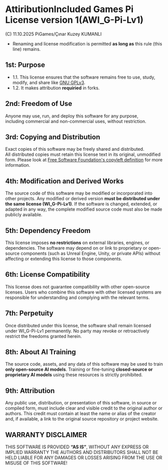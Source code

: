# AttiributionIncluded Games Pi License version 1(AWI_G-Pi-Lv1)
(C) 11.10.2025 PiGames/Çınar Kuzey KUMANLI
- Renaming and license modification is permitted **as long as** this rule (this line) remains.

## 1st: Purpose
- 1.1. This license ensures that the software remains free to use, study, modify, and share like [GNU GPLv3](https://www.gnu.org/licenses/agpl-3.0.html).
- 1.2. It makes attribution **requiried** in forks.

## 2nd: Freedom of Use
Anyone may use, run, and deploy this software for any purpose,  
including commercial and non-commercial uses, without restriction.

## 3rd: Copying and Distribution
Exact copies of this software may be freely shared and distributed.  
All distributed copies must retain this license text in its original, unmodified form.
Please look at [Free Software Foundation's copyleft definition](https://www.gnu.org/licenses/copyleft.html) for more information.

## 4th: Modification and Derived Works
The source code of this software may be modified or incorporated into other projects. 
Any modified or derived version **must be distributed under the same license (WI_G-Pi-Lv1)**. 
If the software is changed, extended, or adapted in any way, 
the complete modified source code must also be made publicly available.

## 5th: Dependency Freedom
This license imposes **no restrictions** on external libraries, engines, or dependencies.
The software may depend on or link to proprietary or open-source components
(such as Unreal Engine, Unity, or private APIs)
without affecting or extending this license to those components.

## 6th: License Compatibility
This license does not guarantee compatibility with other open-source licenses.
Users who combine this software with other licensed systems
are responsible for understanding and complying with the relevant terms.

## 7th: Perpetuity
Once distributed under this license, the software shall remain licensed under WI_G-Pi-Lv1 permanently.
No party may revoke or retroactively restrict the freedoms granted herein.

## 8th: About AI Training
The source code, assets, and any data of this software may be used to train **only open-source AI models**.
Training or fine-tuning **closed-source or proprietary AI models** using these resources is strictly prohibited.

## 9th: Attribution
Any public use, distribution, or presentation of this software, in source or compiled form,
must include clear and visible credit to the original author or authors.
This credit must contain at least the name or alias of the creator and, if available,
a link to the original source repository or project website.

## WARRANTY DISCLAIMER
THIS SOFTWARE IS PROVIDED **“AS IS”**, WITHOUT ANY EXPRESS OR IMPLIED WARRANTY 
THE AUTHORS AND DISTRIBUTORS SHALL NOT BE HELD LIABLE FOR ANY DAMAGES OR LOSSES
ARISING FROM THE USE OR MISUSE OF THIS SOFTWARE!
